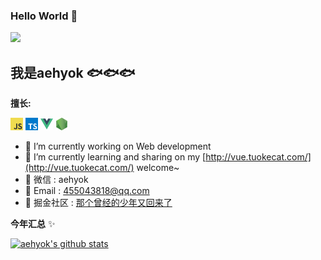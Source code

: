 ### Hello World 👋

![](https://visitor-badge.glitch.me/badge?page_id=sudongyuer.sudongyuer)

<!--
**sudongyuer/sudongyuer** is a ✨ _special_ ✨ repository because its `README.md` (this file) appears on your GitHub profile.

Here are some ideas to get you started:

- 🔭 I’m currently working on ...
- 🌱 I’m currently learning ...
- 👯 I’m looking to collaborate on ...
- 🤔 I’m looking for help with ...
- 💬 Ask me about ...
- 📫 How to reach me: ...
- 😄 Pronouns: ...
- ⚡ Fun fact: ...
-->

## 我是aehyok 🐟🐟🐟

**擅长:**  


<code><img height="20" src="https://raw.githubusercontent.com/github/explore/80688e429a7d4ef2fca1e82350fe8e3517d3494d/topics/javascript/javascript.png"></code>
<code><img height="20" src="https://raw.githubusercontent.com/github/explore/80688e429a7d4ef2fca1e82350fe8e3517d3494d/topics/typescript/typescript.png"></code>
<code><img height="20" src="https://raw.githubusercontent.com/github/explore/80688e429a7d4ef2fca1e82350fe8e3517d3494d/topics/vue/vue.png"></code>
<code><img height="20" src="https://raw.githubusercontent.com/github/explore/80688e429a7d4ef2fca1e82350fe8e3517d3494d/topics/nodejs/nodejs.png"></code>

- 🔭 I’m currently working on Web development
- 🌱 I’m currently learning and sharing on my [http://vue.tuokecat.com/](http://vue.tuokecat.com/) welcome~ 
- 💬 微信 : aehyok
- 📧 Email : 455043818@qq.com
- 📁 掘金社区 : [那个曾经的少年又回来了](https://juejin.cn/user/2242659452477016)


**今年汇总** ✨

[![aehyok's github stats](https://github-readme-stats.vercel.app/api?username=aehyok)](https://github.com/anuraghazra/github-readme-stats)

